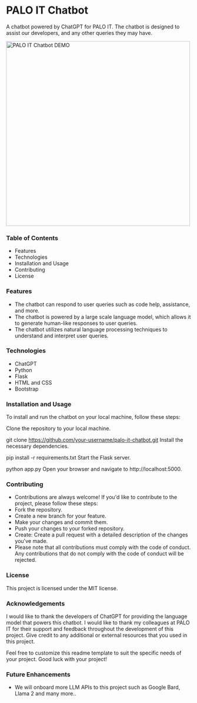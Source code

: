 # PALO IT Chatbot

A chatbot powered by ChatGPT for PALO IT. The chatbot is designed to assist our developers, and any other queries they may have.

<img src="https://raw.githubusercontent.com/satyajitpattnaik/palo-chatbot/main/static/demo.png" alt="PALO IT Chatbot DEMO" width="500">

### Table of Contents
- Features
- Technologies
- Installation and Usage
- Contributing
- License

### Features
- The chatbot can respond to user queries such as code help, assistance, and more.
- The chatbot is powered by a large scale language model, which allows it to generate human-like responses to user queries.
- The chatbot utilizes natural language processing techniques to understand and interpret user queries.

### Technologies
- ChatGPT
- Python
- Flask
- HTML and CSS
- Bootstrap
  
### Installation and Usage
To install and run the chatbot on your local machine, follow these steps:

Clone the repository to your local machine.

git clone https://github.com/your-username/palo-it-chatbot.git
Install the necessary dependencies.

pip install -r requirements.txt
Start the Flask server.

python app.py
Open your browser and navigate to http://localhost:5000.

### Contributing

- Contributions are always welcome! If you'd like to contribute to the project, please follow these steps:
- Fork the repository.
- Create a new branch for your feature.
- Make your changes and commit them.
- Push your changes to your forked repository.
- Create: Create a pull request with a detailed description of the changes you've made.
- Please note that all contributions must comply with the code of conduct. Any contributions that do not comply with the code of conduct will be rejected.

### License
This project is licensed under the MIT license.

### Acknowledgements
I would like to thank the developers of ChatGPT for providing the language model that powers this chatbot.
I would like to thank my colleagues at PALO IT for their support and feedback throughout the development of this project.
Give credit to any additional or external resources that you used in this project.

Feel free to customize this readme template to suit the specific needs of your project. Good luck with your project!

### Future Enhancements
- We will onboard more LLM APIs to this project such as Google Bard, Llama 2 and many more..
